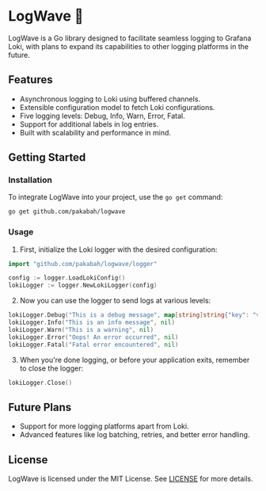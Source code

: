 # LogWave 🌊

LogWave is a Go library designed to facilitate seamless logging to Grafana Loki, with plans to expand its capabilities to other logging platforms in the future.

## Features
- Asynchronous logging to Loki using buffered channels.
- Extensible configuration model to fetch Loki configurations.
- Five logging levels: Debug, Info, Warn, Error, Fatal.
- Support for additional labels in log entries.
- Built with scalability and performance in mind.

## Getting Started

### Installation

To integrate LogWave into your project, use the `go get` command:

```bash
go get github.com/pakabah/logwave
```

### Usage

1. First, initialize the Loki logger with the desired configuration:

```go
import "github.com/pakabah/logwave/logger"

config := logger.LoadLokiConfig()
lokiLogger := logger.NewLokiLogger(config)
```

2. Now you can use the logger to send logs at various levels:

```go
lokiLogger.Debug("This is a debug message", map[string]string{"key": "value"})
lokiLogger.Info("This is an info message", nil)
lokiLogger.Warn("This is a warning", nil)
lokiLogger.Error("Oops! An error occurred", nil)
lokiLogger.Fatal("Fatal error encountered", nil)
```

3. When you're done logging, or before your application exits, remember to close the logger:

```go
lokiLogger.Close()
```

## Future Plans
- Support for more logging platforms apart from Loki.
- Advanced features like log batching, retries, and better error handling.

## License
LogWave is licensed under the MIT License. See [LICENSE](LICENSE) for more details.

